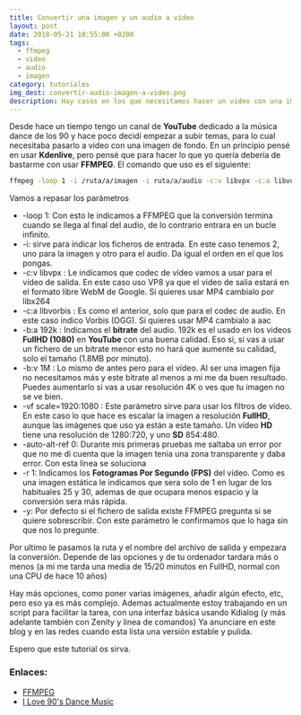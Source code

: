 ```yaml
---
title: Convertir una imagen y un audio a vídeo
layout: post
date: 2018-05-21 10:55:00 +0200
tags:
  - ffmpeg
  - video
  - audio
  - imagen
category: tutoriales
img_dest: convertir-audio-imagen-a-video.png
description: Hay casos en los que necesitamos hacer un video con una imagen acompañada de un audio, por ejemplo, para un tema que hayamos compuesto. Veremos como podemos hacerlo de manera rápida y sencilla con FFMPEG
---
```


Desde hace un tiempo tengo un canal de **YouTube** dedicado a la música dance de los 90 y hace poco decidí empezar a subir temas, para lo cual necesitaba pasarlo a video con una imagen de fondo. En un principio pensé en usar **Kdenlive**, pero pensé que para hacer lo que yo quería debería de bastarme con usar **FFMPEG**. El comando que uso es el siguiente:

```sh
ffmpeg -loop 1 -i /ruta/a/imagen -i ruta/a/audio -c:v libvpx -c:a libvorbis -b:a 192k -b:v 1M -vf scale=1920:1080 -auto-alt-ref 0 -r 1 -y /archivo/de/salida.webm
```

Vamos a repasar los parámetros

* -loop 1: Con esto le indicamos a FFMPEG que la conversión termina cuando se llega al final del audio, de lo contrario entrara en un bucle infinito.
* -i: sirve para indicar los ficheros de entrada. En este caso tenemos 2, uno para la imagen y otro para el audio. Da igual el orden en el que los pongas.
* -c:v libvpx : Le indicamos que codec de vídeo vamos a usar para el vídeo de salida. En este caso uso VP8 ya que el video de salia estará en el formato libre WebM de Google. Si quieres usar MP4 cambialo por libx264
* -c:a libvorbis : Es como el anterior, solo que para el codec de audio. En este caso indico Vorbis (OGG). Si quieres usar MP4 cambialo a aac
* -b:a 192k : Indicamos el **bitrate** del audio. 192k es el usado en los videos **FullHD (1080)** en **YouTube** con una buena calidad. Eso si, si vas a usar un fichero de un bitrate menor esto no hará que aumente su calidad, solo el tamaño (1.8MB por minuto).
* -b:v 1M : Lo mismo de antes pero para el vídeo. Al ser una imagen fija no necesitamos más y este bitrate al menos a mi me da buen resultado. Puedes aumentarlo si vas a usar resolución 4K o ves que tu imagen no se ve bien.
* -vf scale=1920:1080 : Este parámetro sirve para usar los filtros de vídeo. En este caso lo que hace es escalar la imagen a resolución **FullHD**, aunque las imágenes que uso ya están a este tamaño. Un vídeo **HD** tiene una resolución de 1280:720, y uno **SD** 854:480.
* -auto-alt-ref 0: Durante mis primeras pruebas me saltaba un error por que no me di cuenta que la imagen tenia una zona transparente y daba error. Con esta linea se soluciona
* -r 1: Indicamos los **Fotogramas Por Segundo (FPS)** del vídeo. Como es una imagen estática le indicamos que sera solo de 1 en lugar de los habituales 25 y 30, ademas de que ocupara menos espacio y la conversión sera más rápida.
* -y: Por defecto si el fichero de salida existe FFMPEG pregunta si se quiere sobrescribir. Con este parámetro le confirmamos que lo haga sin que nos lo pregunte.

Por ultimo le pasamos la ruta y el nombre del archivo de salida y empezara la conversión. Depende de las opciones y de tu ordenador tardara más o menos (a mi me tarda una media de 15/20 minutos en FullHD, normal con una CPU de hace 10 años)

Hay más opciones, como poner varias imágenes, añadir algún efecto, etc, pero eso ya es más complejo. Ademas actualmente estoy trabajando en un script para facilitar la tarea, con una interfaz básica usando Kdialog (y más adelante también con Zenity y linea de comandos) Ya anunciare en este blog y en las redes cuando esta lista una versión estable y pulida.

Espero que este tutorial os sirva.

### Enlaces:

* [FFMPEG](https://ffmpeg.org/)
* [I Love 90's Dance Music](https://www.youtube.com/channel/UCcqJMWUOW4Ts8ROVa5Hl0VQ)
